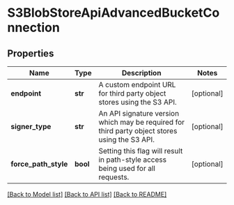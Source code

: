 # S3BlobStoreApiAdvancedBucketConnection

## Properties
Name | Type | Description | Notes
------------ | ------------- | ------------- | -------------
**endpoint** | **str** | A custom endpoint URL for third party object stores using the S3 API. | [optional] 
**signer_type** | **str** | An API signature version which may be required for third party object stores using the S3 API. | [optional] 
**force_path_style** | **bool** | Setting this flag will result in path-style access being used for all requests. | [optional] 

[[Back to Model list]](../README.md#documentation-for-models) [[Back to API list]](../README.md#documentation-for-api-endpoints) [[Back to README]](../README.md)


